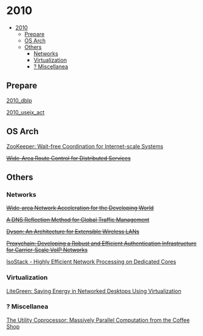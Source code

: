 # 2010

- [2010](#2010)
  - [Prepare](#prepare)
  - [OS Arch](#os-arch)
  - [Others](#others)
    - [Networks](#networks)
    - [Virtualization](#virtualization)
    - [? Miscellanea](#-miscellanea)


## Prepare

[2010_dblp](https://dblp.org/db/conf/usenix/usenix2010.html)

[2010_useix_act](https://www.usenix.org/legacy/events/atc10/tech/)

## OS Arch

[ZooKeeper: Wait-free Coordination for Internet-scale Systems](https://www.usenix.org/conference/usenix-atc-10/zookeeper-wait-free-coordination-internet-scale-systems)

~~[Wide-Area Route Control for Distributed Services](https://www.usenix.org/conference/usenix-atc-10/wide-area-route-control-distributed-services)~~

## Others

### Networks

~~[Wide-area Network Acceleration for the Developing World](https://www.usenix.org/conference/usenix-atc-10/wide-area-network-acceleration-developing-world)~~

~~[A DNS Reflection Method for Global Traffic Management](https://www.usenix.org/conference/usenix-atc-10/dns-reflection-method-global-traffic-management)~~

~~[Dyson: An Architecture for Extensible Wireless LANs](https://www.usenix.org/conference/usenix-atc-10/dyson-architecture-extensible-wireless-lans)~~

~~[Proxychain: Developing a Robust and Efficient Authentication Infrastructure for Carrier-Scale VoIP Networks](https://www.usenix.org/conference/usenix-atc-10/proxychain-developing-robust-and-efficient-authentication-infrastructure)~~

[IsoStack - Highly Efficient Network Processing on Dedicated Cores](https://www.usenix.org/conference/usenix-atc-10/isostack%E2%80%94highly-efficient-network-processing-dedicated-cores)

### Virtualization

[LiteGreen: Saving Energy in Networked Desktops Using Virtualization](https://www.usenix.org/conference/usenix-atc-10/litegreen-saving-energy-networked-desktops-using-virtualization)


### ? Miscellanea

[The Utility Coprocessor: Massively Parallel Computation from the Coffee Shop](https://www.usenix.org/conference/usenix-atc-10/utility-coprocessor-massively-parallel-computation-coffee-shop)

